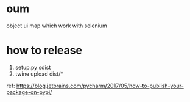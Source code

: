 # oum
object ui map which work with selenium

# how to release
1. setup.py sdist
2. twine upload dist/*

ref: https://blog.jetbrains.com/pycharm/2017/05/how-to-publish-your-package-on-pypi/
